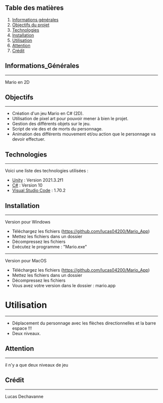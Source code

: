 ## Table des matières
1. [Informations générales](#informations_générales)
2. [Objectifs du projet](#Objectifs)
3. [Technologies](#technologies)
4. [Installation](#installation)
5. [Utilisation](#utilisation)
6. [Attention](#attention)
7. [Crédit](#crédit)

## Informations_Générales
***
Mario en 2D
## Objectifs
***
- Création d'un jeu Mario en C# (2D).
- Utilisation de pixel art pour pouvoir mener à bien le projet.
- Gestion des différents objets sur le jeu.
- Script de vie des et de morts du personnage.
- Animation des différents mouvement et/ou action que le personnage va devoir effectuer.
## Technologies
***
Voici une liste des technologies utilisées :
* [Unity](https://unity.com/fr) : Version 2021.3.2f1
* [C#](https://docs.microsoft.com/fr-fr/dotnet/csharp/) : Version 10
* [Visual Studio Code](https://code.visualstudio.com/) : 1.70.2
## Installation
*** 
Version pour Windows
- Téléchargez les fichiers (https://github.com/lucas04200/Mario_App)
- Mettez les fichiers dans un dossier 
- Décompressez les fichiers
- Exécutez le programme : "Mario.exe"
***
Version pour MacOS 
- Téléchargez les fichiers (https://github.com/lucas04200/Mario_App)
- Mettez les fichiers dans un dossier 
- Décompressez les fichiers 
- Vous avez votre version dans le dossier : mario.app
# Utilisation
***
- Déplacement du personnage avec les flèches directionnelles et la barre espace !!! 
- Deux niveaux.
## Attention
***
il n'y a que deux niveaux de jeu 
## Crédit 
***
Lucas Dechavanne 
